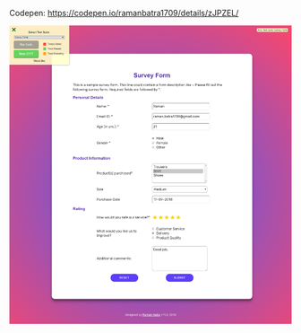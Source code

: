 Codepen: https://codepen.io/ramanbatra1709/details/zJPZEL/

![Screenshot 1: index.html](screenshots/index.png "index.html")